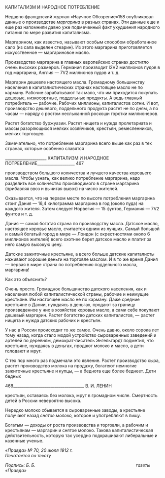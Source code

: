 КАПИТАЛИЗМ И НАРОДНОЕ ПОТРЕБЛЕНИЕ

Недавно французский журнал «Научное Обозрение»158 опубликовал данные о про­изводстве _маргарина_ в разных странах. Эти данные еще и еще раз напомнили давно уже подмеченный факт ухудшения народного питания по мере развития капитализма.

Маргарином, как известно, называют особым способом обработанное сало (из сала выделен стеарин). Из этого маргарина приготовляется искусственное — маргариновое масло.

Производство маргарина в главных европейских странах достигло очень высоких размеров. Германия производит I2V2 миллионов пудов в год маргарина, Англия — 7V2 миллионов пудов и т. д.

Маргарин дешевле настоящего масла. Громадному большинству населения в капи­талистических странах настоящее масло не по карману. Рабочие зарабатывают так ма­ло, что им приходится покупать дешевые, низкосортные, поддельные продукты. А ведь главный потребитель — рабочие. Рабочих миллионы, капиталистов сотни. И вот, про­изводство дешевого, поддельного продукта растет не по дням, а по часам — наряду с ростом неслыханной роскоши горстки миллионеров.

Растет богатство буржуазии. Растет нищета и нужда пролетариата и массы разоряю­щихся мелких хозяйчиков, крестьян, ремесленников, мелких торговцев.

Замечательно, что потребление маргарина всего выше как раз в тех странах, которые особенно славятся

  

_____________________ КАПИТАЛИЗМ И НАРОДНОЕ ПОТРЕБЛЕНИЕ___________________ 467

производством большого количества и лучшего качества коровьего масла. Чтобы уз­нать, как велико потребление маргарина, надо разделить все количество производимого в стране маргарина (прибавляя ввоз и вычитая вывоз) на число жителей.

Оказывается, что на первом месте по высоте потребления маргарина стоит Дания — 16,4 килограмма маргарина в год (около пуда) на каждого жителя. Затем следует Нор­вегия — 15 фунтов, Германия — 7V2 фунтов и т. д.

Дания — самая богатая страна по производству масла. Датское масло, настоящее ко­ровье масло, считается одним из лучших. Самый большой и самый богатый город в ми­ре — Лондон (с окрестностями около 6 миллионов жителей) всего охотнее берет дат­ское масло и платит за него самую высокую цену.

Датские зажиточные крестьяне, а всего больше датские капиталисты наживают хо­рошие деньги на торговле маслом. И в то же время Дания — первая в мире страна по потреблению поддельного масла, маргарина!

Как это объяснить?

Очень просто. Громадное большинство датского населения, как и населения любой капиталистической страны, рабочие и неимущие крестьяне. Им настоящее масло не по карману. Даже средние крестьяне в Дании, нуждаясь в деньгах, продают за границу произведенное у них в хозяйстве коровье масло, а сами себе покупают дешевый марга­рин. Растет богатство датских капиталистов, — растет нищета и нужда датских рабочих и крестьян.

У нас в России происходит то же самое. Очень давно, около сорока лет тому назад, когда стало модой устройство сыроваренных заведений и артелей по деревням, демо­крат-писатель Энгельгардт подметил, что крестьяне, нуждаясь в деньгах, продают мо­локо и масло, а дети голодают и мрут.

С тех пор много раз подмечали это явление. Растет производство сыра, растет произ­водство молока на продажу, богатеют немногие зажиточные крестьяне и купцы, — а беднота еще более беднеет. Дети бедных

  

468____________________________________ В. И. ЛЕНИН

крестьян, оставаясь без молока, мрут в громадном числе. Смертность детей в России невероятно высока.

Нередко молоко сбывается в сыроваренные заводы, а крестьяне получают назад _снятое молоко,_ которое и употребляют в пищу.

Богатым — доходы от роста производства и торговли, а рабочим и крестьянам — маргарин и снятое молоко. Такова капиталистическая действительность, которую так усердно подкрашивают либеральные и казенные ученые.

_«Правда» № 70, 20 июля 1912 г.                                                             Печатается по тексту_

_Подпись: Б. Б.                                                                                   газеты «Правда»_